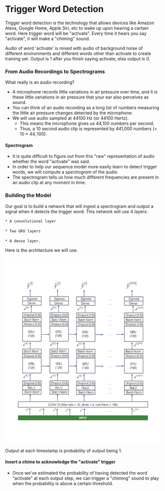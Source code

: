 # Trigger Word Detection
Trigger word detection is the technology that allows devices like Amazon Alexa, Google Home, Apple Siri, etc to wake up upon hearing a certain word. Here trigger word will be "activate". Every time it hears you say "activate", it will make a "chiming" sound.

Audio of word 'activate' is mixed with audio of background noise of different environments and different words other than activate to create training set. Output is 1 after you finish saying activate, else output is 0. 

### From Audio Recordings to Spectrograms

What really is an audio recording? 
* A microphone records little variations in air pressure over time, and it is these little variations in air pressure that your ear also perceives as sound. 
* You can think of an audio recording as a long list of numbers measuring the little air pressure changes detected by the microphone. 
* We will use audio sampled at 44100 Hz (or 44100 Hertz). 
    * This means the microphone gives us 44,100 numbers per second. 
    * Thus, a 10 second audio clip is represented by 441,000 numbers (= $10 \times 44,100$). 

#### Spectrogram
* It is quite difficult to figure out from this "raw" representation of audio whether the word "activate" was said. 
* In  order to help our sequence model more easily learn to detect trigger words, we will compute a *spectrogram* of the audio. 
* The spectrogram tells us how much different frequencies are present in an audio clip at any moment in time. 


### Building the Model

Our goal is to build a network that will ingest a spectrogram and output a signal when it detects the trigger word. This network will use 4 layers:

    * A convolutional layer
    
    * Two GRU layers
    
    * A dense layer. 

Here is the architecture we will use.

<img src="images/model.png" style="width:600px;height:600px;">

Output at each timestamp is probability of output being 1.

#### Insert a chime to acknowledge the "activate" trigger
* Once we've estimated the probability of having detected the word "activate" at each output step, we can trigger a "chiming" sound to play when the probability is above a certain threshold. 
